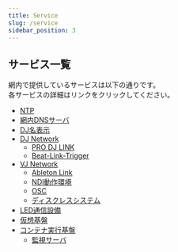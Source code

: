 ```yaml
---
title: Service
slug: /service
sidebar_position: 3
---
```

## サービス一覧
網内で提供しているサービスは以下の通りです。  
各サービスの詳細はリンクをクリックしてください。 
- [NTP](/service/ntp)
- [網内DNSサーバ](/service/dns)
- [DJ名表示](/service/djname)
- [DJ Network](/service/dj)
    - [PRO DJ LINK](/service/dj/prodjlink)
    - [Beat-Link-Trigger](/service/dj/beatlinktrigger)
- [VJ Network](/service/vj)
    - [Ableton Link](/service/vj/abletonlink)
    - [NDI動作環境](/service/vj/ndi)
    - [OSC](/service/vj/osc)
    - [ディスクレスシステム](/service/vj/diskless)
- [LED通信設備](/service/led)
- [仮想基盤](/service/virtualization)
- [コンテナ実行基盤](/service/kubernetes)
    - [監視サーバ](/service/kubernetes/monitoring)